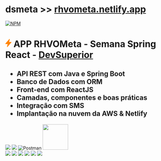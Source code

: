 # dsmeta >> [rhvometa.netlify.app](https://rhvometa.netlify.app "https://rhvometa.netlify.app")
[![NPM](https://img.shields.io/npm/l/react)](https://github.com/renatohvo/dsmeta/blob/master/LICENSE) 

# ![Mobile 1](https://raw.githubusercontent.com/devsuperior/bds-assets/main/ds/devsuperior-logo-small.png) APP RHVOMeta - Semana Spring React - [DevSuperior](https://devsuperior.com.br "https://devsuperior.com.br/")

<h2>
<ul dir="auto">
<li>API REST com Java e Spring Boot</li>
<li>Banco de Dados com ORM</li>
<li>Front-end com ReactJS</li>
<li>Camadas, componentes e boas práticas</li>
<li>Integração com SMS</li>
<li>Implantação na nuvem da AWS & Netlify</li>
</ul>
</h2>
<div display: inline-block>
    <img src="https://cdn.jsdelivr.net/gh/devicons/devicon/icons/java/java-original.svg" width="80" heigth="80" />
    <img src="https://cdn.jsdelivr.net/gh/devicons/devicon/icons/spring/spring-original.svg" width="80" heigth="80" />
    <img src="https://www.vectorlogo.zone/logos/getpostman/getpostman-icon.svg" alt="Postman" width="80" height="80"/>
    <img src="https://cdn.jsdelivr.net/gh/devicons/devicon/icons/amazonwebservices/amazonwebservices-original.svg" width="80" height="80" />
</div>
<div display: inline-block>
    <img src="https://cdn.jsdelivr.net/gh/devicons/devicon/icons/react/react-original.svg" width="80" heigth="80" />
    <img src="https://cdn.jsdelivr.net/gh/devicons/devicon/icons/yarn/yarn-original.svg" width="80" heigth="80" />
    <img src="https://cdn.jsdelivr.net/gh/devicons/devicon/icons/vscode/vscode-original.svg" width="80" heigth="80" />
    <img src="https://cdn.jsdelivr.net/gh/devicons/devicon/icons/typescript/typescript-original.svg" width="80" heigth="80" />
    <img src="https://cdn.jsdelivr.net/gh/devicons/devicon/icons/html5/html5-original.svg" width="80" heigth="80" />
    <img src="https://cdn.jsdelivr.net/gh/devicons/devicon/icons/css3/css3-original.svg" width="80" heigth="80" />
</div>